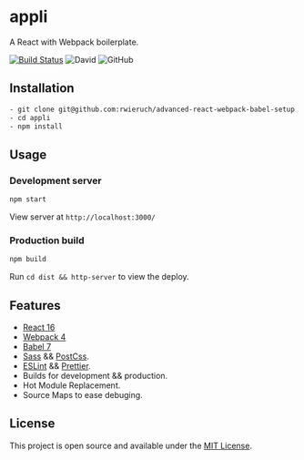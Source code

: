 # appli

A React with Webpack boilerplate.

[![Build Status](https://travis-ci.org/chimailo/appli.svg?branch=master)](https://travis-ci.org/chimailo/appli) ![David](https://img.shields.io/david/dev/chimailo/appli?color=success) ![GitHub](https://img.shields.io/github/license/chimailo/appli?color=blue)

## Installation

```bash
- git clone git@github.com:rwieruch/advanced-react-webpack-babel-setup.git
- cd appli
- npm install
```

## Usage

### Development server

```bash
npm start
```

View server at `http://localhost:3000/`

### Production build

```bash
npm build
```

Run `cd dist && http-server` to view the deploy.

## Features

* [React 16](https://reactjs.org/)
* [Webpack 4](https://webpack.js.org/)
* [Babel 7](https://babeljs.io/)
* [Sass](https://sass-lang.com/) && [PostCss](https://postcss.org/).
* [ESLint](https://eslint.org/) && [Prettier](https://github.com/prettier/prettier-eslint).
* Builds for development && production.
* Hot Module Replacement.
* Source Maps to ease debuging.

## License

This project is open source and available under the [MIT License](LICENSE).
